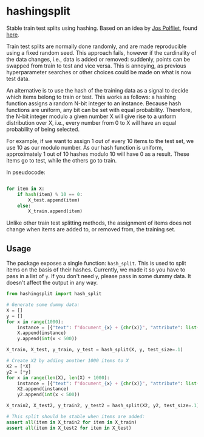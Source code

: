 # hashingsplit

Stable train test splits using hashing. Based on an idea by [Jos Polfliet](https://www.linkedin.com/in/jos-polfliet/), found [here](https://www.linkedin.com/posts/jos-polfliet_two-big-problems-with-using-random-train-test-activity-7035938834844413952-LgY_?utm_source=share).

Train test splits are normally done randomly, and are made reproducible using a fixed random seed. This approach fails, however if the cardinality of the data changes, i.e., data is added or removed: suddenly, points can be swapped from train to test and vice versa. This is annoying, as previous hyperparameter searches or other choices could be made on what is now test data.

An alternative is to use the hash of the training data as a signal to decide which items belong to train or test. This works as follows: a hashing function assigns a random N-bit integer to an instance. Because hash functions are uniform, any bit can be set with equal probability. Therefore, the N-bit integer modulo a given number X will give rise to a unform distribution over X, i.e., every number from 0 to X will have an equal probability of being selected.

For example, if we want to assign 1 out of every 10 items to the test set, we use 10 as our modulo number. As our hash function is uniform, approximately 1 out of 10 hashes modulo 10 will have 0 as a result. These items go to test, while the others go to train.

In pseudocode:

```python

for item in X:
    if hash(item) % 10 == 0:
        X_test.append(item)
    else:
        X_train.append(item)
```

Unlike other train test splitting methods, the assignment of items does not change when items are added to, or removed from, the training set.

## Usage

The package exposes a single function: `hash_split`. This is used to split items on the basis of their hashes. Currently, we made it so you have to pass in a list of `y`. If you don't need `y`, please pass in some dummy data. It doesn't affect the output in any way.

```python
from hashingsplit import hash_split

# Generate some dummy data:
X = []
y = []
for x in range(1000):
    instance = [{"text": f"document_{x} + {chr(x)}", "attribute": list(range(x)), "set": {3, 2, 1}}, 0, 1.0, 1.8, {3, 2, 1}]
    X.append(instance)
    y.append(int(x < 500))

X_train, X_test, y_train, y_test = hash_split(X, y, test_size=.1)

# Create X2 by adding another 1000 items to X
X2 = [*X]
y2 = [*y]
for x in range(len(X), len(X) + 1000):
    instance = [{"text": f"document_{x} + {chr(x)}", "attribute": list(range(x)), "set": {3, 2, 1}}, 0, 1.0, 1.8, {3, 2, 1}]
    X2.append(instance)
    y2.append(int(x < 500))

X_train2, X_test2, y_train2, y_test2 = hash_split(X2, y2, test_size=.1)

# This split should be stable when items are added:
assert all(item in X_train2 for item in X_train)
assert all(item in X_test2 for item in X_test)
```
